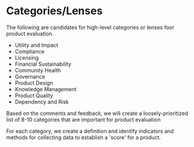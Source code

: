 # Categories/Lenses

The following are candidates for high-level categories or lenses foor product evaluation. 

* Utility and Impact
* Compliance
* Licensing
* Financial Sustainability
* Community Health
* Governance
* Product Design
* Knowledge Management
* Product Quality
* Dependency and Risk

Based on the comments and feedback, we will create a loosely-prioritized list of 
8-10 categories that are important for product evaluation

For each category, we create a definition and identify indicators and methods for 
collecting data to establish a 'score' for a product.
